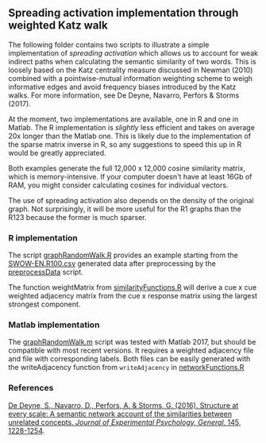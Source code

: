 

## Spreading activation implementation through weighted Katz walk

The following folder contains two scripts to illustrate a simple implementation of *spreading activation* which allows us to account for weak indirect paths when calculating the semantic similarity of two words.  This is loosely based on the Katz centrality measure discussed in Newman (2010) combined with a pointwise-mutual information weighting scheme to weigh informative edges and avoid frequency biases introduced by the Katz walks. For more information,  see De Deyne, Navarro, Perfors & Storms (2017).

At the moment, two implementations are available, one in R and one in Matlab. The R implementation is *slightly* less efficient and  takes on average 20x longer than the Matlab one. This is likely due to the implementation of the sparse matrix inverse in R, so any suggestions to speed this up in R would be greatly appreciated.

Both examples generate the full 12,000 x 12,000 cosine similarity matrix, which is memory-intensive. If your computer doesn't have  at least 16Gb of RAM, you might consider calculating cosines for individual vectors.

The use of spreading activation also depends on the density of the original graph. Not surprisingly, it will be more useful for the R1 graphs than the R123 because the former is much sparser.



### R implementation

The script [graphRandomWalk.R](graphRandomWalk.R) provides an example starting from the [SWOW-EN.R100.csv](SWOW-EN.R100.csv) generated data after preprocessing by the [preprocessData](preprocessData.R) script. 

The function weightMatrix from [similarityFunctions.R](similarityFunctions.R) will derive a cue x cue weighted adjacency matrix from the cue x response matrix using the largest strongest component.



### Matlab implementation

The [graphRandomWalk.m](graphRandomWalk.m) script was tested with Matlab 2017, but should be compatible with most recent versions. It requires a weighted adjacency file and file with corresponding labels. Both files can be easily generated with the writeAdjacency function from `writeAdjacency` in [networkFunctions.R](networkFunctions.R)



### References

[De Deyne, S., Navarro, D., Perfors, A. & Storms, G. (2016). Structure at  every scale: A semantic network account of the similarities between  unrelated concepts. *Journal of Experimental Psychology,  General*, 145, 1228-1254](https://simondedeyne.me/articles/2016.DeDeyneNavarroPerforsStorms.RemoteTriads.JEPGEN.pdf).



